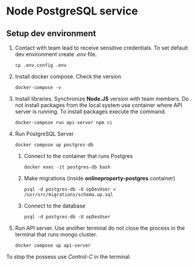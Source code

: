 # Node PostgreSQL service

## Setup dev environment

1. Contact with team lead to receive sensitive credentials. To set default dev environment create _.env_ file.

   ```
   cp .env.config .env
   ```

2. Install docker compose. Check the version

   ```
   docker-compose -v
   ```

3. Install libraries. Synchronize **Node.JS** version with team members. Do not install packages from the local system use container where API server is running. To install packages execute the command.

   ```
   docker-compose run api-server npm ci
   ```

4. Run PostgreSQL Server

   ```
   docker compose up postgres-db
   ```

   1. Connect to the container that runs Postgres

      ```
      docker exec -it postgres-db bash
      ```

   2. Make migrations (inside **onlineproperty-postgres** container)

      ```
      psql -d postgres-db -U opDevUser < /usr/src/migrations/schema.up.sql
      ```

   3. Connect to the database

      ```
      psql -d postgres-db -U opDevUser
      ```

5. Run API server. Use another terminal do not close the process in the terminal that runs mongo cluster.
   ```
   docker compose up api-server
   ```

To stop the possess use _Control-C_ in the terminal.
